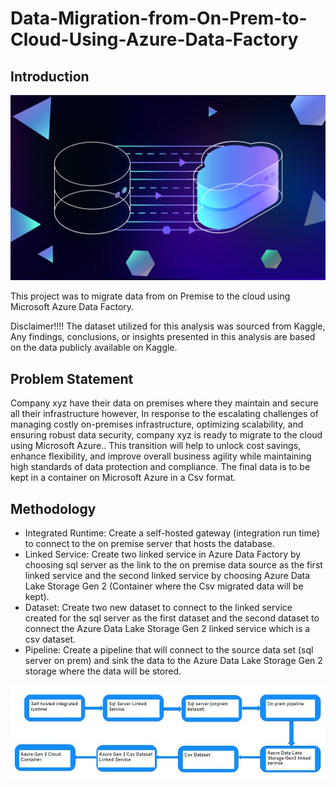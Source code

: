 # Data-Migration-from-On-Prem-to-Cloud-Using-Azure-Data-Factory

## Introduction
![](Intro_Pic.png)

This project was to migrate data from on Premise to the cloud using Microsoft Azure Data Factory.

Disclaimer!!!! The dataset utilized for this analysis was sourced from Kaggle,  Any findings, conclusions, or insights presented in this analysis are based on the data publicly available on Kaggle. 

## Problem Statement

Company xyz have their data on premises where they maintain and secure all their infrastructure however, In response to the escalating challenges of managing costly on-premises infrastructure, optimizing scalability, and ensuring robust data security, company xyz is ready to migrate to the cloud using Microsoft Azure.. This transition will help to unlock cost savings, enhance flexibility, and improve overall business agility while maintaining high standards of data protection and compliance. The final data is to be kept in a container on Microsoft Azure in a Csv format.


## Methodology
- Integrated Runtime: Create a self-hosted gateway (integration run time) to connect to the on premise server that hosts the database.
-  Linked Service: Create two linked service in Azure Data Factory by choosing sql server as the link to the on premise data source as the first linked service and the second linked service by choosing Azure Data Lake Storage Gen 2 (Container where the Csv migrated data will be kept).
-  Dataset: Create two new dataset to connect to the linked service created for the sql server as the first dataset and the second dataset to connect the Azure Data Lake Storage Gen 2 linked service which is a csv dataset.
-  Pipeline: Create a pipeline that will connect to the source data set (sql server on prem) and sink the data to the Azure Data Lake Storage Gen 2 storage where the data will be stored.

  ![](Methodology.jpg)
